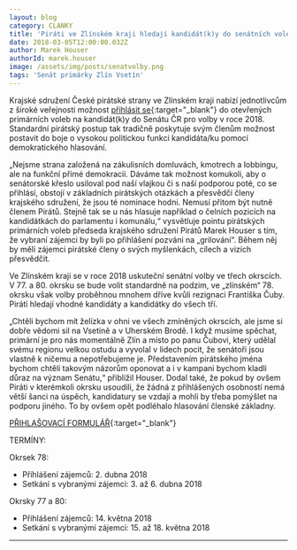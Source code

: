 ```yaml
---
layout: blog
category: CLANKY
title: 'Piráti ve Zlínském kraji hledají kandidát(k)y do senátních voleb'
date: 2018-03-05T12:00:00.032Z
author: Marek Houser
authorId: marek.houser
image: /assets/img/posts/senatvolby.png
tags: 'Senát primárky Zlín Vsetín'
---
```

Krajské sdružení České pirátské strany ve Zlínském kraji nabízí jednotlivcům z široké veřejnosti možnost [přihlásit se](https://goo.gl/forms/JE57TCvuOMyCTkXB3){:target="_blank"} do otevřených primárních voleb na kandidát(k)y do Senátu ČR pro volby v roce 2018. Standardní pirátský postup tak tradičně poskytuje svým členům možnost postavit do boje o vysokou politickou funkci kandidáta/ku pomocí demokratického hlasování.

„Nejsme strana založená na zákulisních domluvách, kmotrech a lobbingu, ale na funkční přímé demokracii. Dáváme tak možnost komukoli, aby o senátorské křeslo usiloval pod naší vlajkou či s naší podporou poté, co se přihlásí, obstojí v základních pirátských otázkách a přesvědčí členy krajského sdružení, že jsou té nominace hodni. Nemusí přitom být nutně členem Pirátů. Stejně tak se u nás hlasuje například o čelních pozicích na kandidátkách do parlamentu i komunálu,“ vysvětluje pointu pirátských primárních voleb předseda krajského sdružení Pirátů Marek Houser s tím, že vybraní zájemci by byli po přihlášení pozváni na „grilování“. Během něj by měli zájemci pirátské členy o svých myšlenkách, cílech a vizích přesvědčit.

Ve Zlínském kraji se v roce 2018 uskuteční senátní volby ve třech okrscích. V 77. a 80. okrsku se bude volit standardně na podzim, ve „zlínském“ 78. okrsku však volby proběhnou mnohem dříve kvůli rezignaci Františka Čuby. Piráti hledají vhodné kandidáty a kandidátky do všech tří.

„Chtěli bychom mít želízka v ohni ve všech zmíněných okrscích, ale jsme si dobře vědomi sil na Vsetíně a v Uherském Brodě. I když musíme spěchat, primární je pro nás momentálně Zlín a místo po panu Čubovi, který udělal svému regionu velkou ostudu a vyvolal v lidech pocit, že senátoři jsou vlastně k ničemu a nepotřebujeme je. Představením pirátského jména bychom chtěli takovým názorům oponovat a i v kampani bychom kladli důraz na význam Senátu,“ přiblížil Houser. Dodal také, že pokud by ovšem Piráti v kterémkoli okrsku usoudili, že žádná z přihlášených osobností nemá větší šanci na úspěch, kandidatury se vzdají a mohli by třeba pomýšlet na podporu jiného. To by ovšem opět podléhalo hlasování členské základny.

[PŘIHLAŠOVACÍ FORMULÁŘ](https://goo.gl/forms/JE57TCvuOMyCTkXB3){:target="_blank"}

TERMÍNY:

Okrsek 78:

- Příhlášení zájemců: 2. dubna 2018
- Setkání s vybranými zájemci: 3. až 6. dubna 2018


Okrsky 77 a 80:

- Přihlášení zájemců: 14. května 2018
- Setkání s vybranými zájemci: 15. až 18. května 2018

- - -
